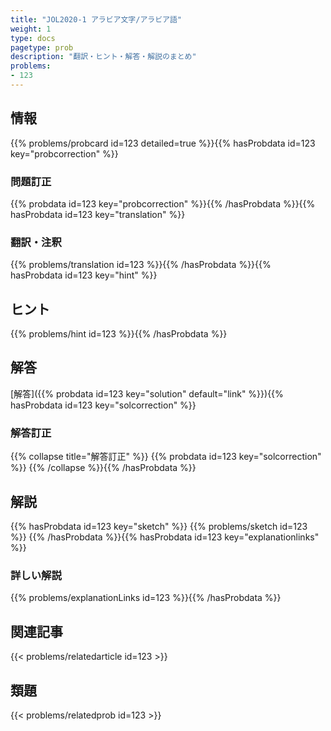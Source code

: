 ```yaml
---
title: "JOL2020-1 アラビア文字/アラビア語"
weight: 1
type: docs
pagetype: prob
description: "翻訳・ヒント・解答・解説のまとめ"
problems: 
- 123
---
```


## 情報

{{% problems/probcard id=123 detailed=true %}}{{% hasProbdata id=123 key="probcorrection" %}}

### 問題訂正

{{% probdata id=123 key="probcorrection" %}}{{% /hasProbdata %}}{{% hasProbdata id=123 key="translation" %}}

### 翻訳・注釈

{{% problems/translation id=123 %}}{{% /hasProbdata %}}{{% hasProbdata id=123 key="hint" %}}

## ヒント

{{% problems/hint id=123 %}}{{% /hasProbdata %}}

## 解答

[解答]({{% probdata id=123 key="solution" default="link" %}}){{% hasProbdata id=123 key="solcorrection" %}}

### 解答訂正

{{% collapse title="解答訂正" %}}
{{% probdata id=123 key="solcorrection" %}}
{{% /collapse %}}{{% /hasProbdata %}}

## 解説

{{% hasProbdata id=123 key="sketch" %}}
{{% problems/sketch id=123 %}}
{{% /hasProbdata %}}{{% hasProbdata id=123 key="explanationlinks" %}}

### 詳しい解説

{{% problems/explanationLinks id=123 %}}{{% /hasProbdata %}}

## 関連記事

{{< problems/relatedarticle id=123 >}}

## 類題

{{< problems/relatedprob id=123 >}}
